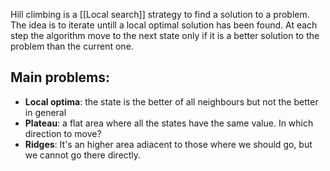 Hill climbing is a [[Local search]] strategy to find a solution to a problem. The idea is to iterate untill a local optimal solution has been found. At each step the algorithm move to the next state only if it is a better solution to the problem than the current one.
## Main problems:
- __Local optima__: the state is the better of all neighbours but not the better in general
- __Plateau__: a flat area where all the states have the same value. In which direction to move?
- __Ridges__: It's an higher area adiacent to those where we should go, but we cannot go there directly. 